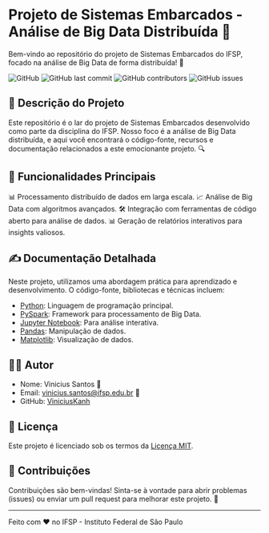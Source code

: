 # Projeto de Sistemas Embarcados - Análise de Big Data Distribuída 🚀

Bem-vindo ao repositório do projeto de Sistemas Embarcados do IFSP, focado na análise de Big Data de forma distribuída! 👋

![GitHub](https://img.shields.io/github/license/ViniciusKanh/BigDataSparkIFSP)
![GitHub last commit](https://img.shields.io/github/last-commit/ViniciusKanh/BigDataSparkIFSP)
![GitHub contributors](https://img.shields.io/github/contributors/ViniciusKanh/BigDataSparkIFSP)
![GitHub issues](https://img.shields.io/github/issues/ViniciusKanh/BigDataSparkIFSP)

## 📄 Descrição do Projeto

Este repositório é o lar do projeto de Sistemas Embarcados desenvolvido como parte da disciplina do IFSP. Nosso foco é a análise de Big Data distribuída, e aqui você encontrará o código-fonte, recursos e documentação relacionados a este emocionante projeto. 🔍

## 🔧 Funcionalidades Principais

📊 Processamento distribuído de dados em larga escala.
📈 Análise de Big Data com algoritmos avançados.
🛠️ Integração com ferramentas de código aberto para análise de dados.
📊 Geração de relatórios interativos para insights valiosos.

## ✍️ Documentação Detalhada

Neste projeto, utilizamos uma abordagem prática para aprendizado e desenvolvimento. O código-fonte, bibliotecas e técnicas incluem:

- [Python](https://www.python.org/): Linguagem de programação principal.
- [PySpark](https://spark.apache.org/docs/latest/api/python/index.html): Framework para processamento de Big Data.
- [Jupyter Notebook](https://jupyter.org/): Para análise interativa.
- [Pandas](https://pandas.pydata.org/): Manipulação de dados.
- [Matplotlib](https://matplotlib.org/): Visualização de dados.

## 🧑‍💻 Autor

- Nome: Vinicius Santos 🚀
- Email: vinicius.santos@ifsp.edu.br 📧
- GitHub: [ViniciusKanh](https://github.com/ViniciusKanh)

## 📜 Licença

Este projeto é licenciado sob os termos da [Licença MIT](LICENSE).

## 🙌 Contribuições

Contribuições são bem-vindas! Sinta-se à vontade para abrir problemas (issues) ou enviar um pull request para melhorar este projeto. 🤝

---

Feito com ❤️ no IFSP - Instituto Federal de São Paulo
